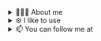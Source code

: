 <details>
  <summary>
    🙋🏻‍♂️ About me
  </summary>
  <p>Hey! My name is Jesse. I'm a software engineer with a B.S. in Computer Science from NJIT.</p>
</details>

<details>
  <summary>
     ⚙️ I like to use
  </summary>
  <picture>
    <source media="(prefers-color-scheme: dark)" srcset="https://skillicons.dev/icons?i=ts&theme=dark">
    <source media="(prefers-color-scheme: light)" srcset="https://skillicons.dev/icons?i=ts&theme=light">
    <img src="https://skillicons.dev/icons?i=ts" width="48" height="48" alt="Typescript Icon" />
  </picture>
  <picture>
    <source media="(prefers-color-scheme: dark)" srcset="https://skillicons.dev/icons?i=nextjs&theme=dark">
    <source media="(prefers-color-scheme: light)" srcset="https://skillicons.dev/icons?i=nextjs&theme=light">
    <img src="https://skillicons.dev/icons?i=nextjs" width="48" height="48" alt="Next JS Icon" />
  </picture>
  <picture>
    <source media="(prefers-color-scheme: dark)" srcset="https://skillicons.dev/icons?i=tailwind&theme=dark">
    <source media="(prefers-color-scheme: light)" srcset="https://skillicons.dev/icons?i=tailwind&theme=light">
    <img src="https://skillicons.dev/icons?i=tailwind" width="48" height="48" alt="Tailwind Icon" />
  </picture>
  <picture>
    <source media="(prefers-color-scheme: dark)" srcset="https://skillicons.dev/icons?i=prisma&theme=dark">
    <source media="(prefers-color-scheme: light)" srcset="https://skillicons.dev/icons?i=prisma&theme=light">
    <img src="https://skillicons.dev/icons?i=prisma" width="48" height="48" alt="Prisma Icon" />
  </picture>
  <picture>
    <source media="(prefers-color-scheme: dark)" srcset="https://skillicons.dev/icons?i=postgres&theme=dark">
    <source media="(prefers-color-scheme: light)" srcset="https://skillicons.dev/icons?i=postgres&theme=light">
    <img src="https://skillicons.dev/icons?i=postgres" width="48" height="48" alt="Postgres Icon" />
  </picture>
  <picture>
    <source media="(prefers-color-scheme: dark)" srcset="https://skillicons.dev/icons?i=githubactions&theme=dark">
    <source media="(prefers-color-scheme: light)" srcset="https://skillicons.dev/icons?i=githubactions&theme=light">
    <img src="https://skillicons.dev/icons?i=githubactions" width="48" height="48" alt="Github Actions Icon" />
  </picture>
</details>

<details>
  <summary>
    📫 You can follow me at
  </summary>
  <a href="https://twitter.com/CodingSteez">
    <picture>
      <source media="(prefers-color-scheme: dark)" srcset="https://skillicons.dev/icons?i=twitter&theme=dark">
      <source media="(prefers-color-scheme: light)" srcset="https://skillicons.dev/icons?i=twitter&theme=light">
      <img src="https://skillicons.dev/icons?i=twitter" width="48" height="48" alt="Twitter Icon" />
    </picture>
  </a>
  <a href="https://www.linkedin.com/in/jesse-bp/">
    <picture>
      <source media="(prefers-color-scheme: dark)" srcset="https://skillicons.dev/icons?i=linkedin&theme=dark">
      <source media="(prefers-color-scheme: light)" srcset="https://skillicons.dev/icons?i=linkedin&theme=light">
      <img src="https://skillicons.dev/icons?i=linkedin" width="48" height="48" alt="LinkedIn Icon" />
    </picture>
  </a>
</details>
